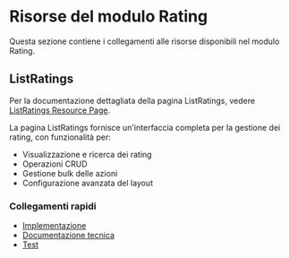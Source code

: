# Risorse del modulo Rating

Questa sezione contiene i collegamenti alle risorse disponibili nel modulo Rating.

## ListRatings

Per la documentazione dettagliata della pagina ListRatings, vedere [ListRatings Resource Page](../../laravel/Modules/Rating/docs/resources/list-ratings.md).

La pagina ListRatings fornisce un'interfaccia completa per la gestione dei rating, con funzionalità per:
- Visualizzazione e ricerca dei rating
- Operazioni CRUD
- Gestione bulk delle azioni
- Configurazione avanzata del layout

### Collegamenti rapidi
- [Implementazione](../../laravel/Modules/Rating/app/Filament/Resources/RatingResource/Pages/ListRatings.php)
- [Documentazione tecnica](../../laravel/Modules/Rating/docs/resources/list-ratings.md)
- [Test](../../laravel/Modules/Rating/tests/Unit/Filament/Resources/RatingResource/Pages/ListRatingsTest.php) 